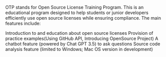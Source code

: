 OTP stands for Open Source License Training Program. This is an educational program designed to help students or junior developers efficiently use open source licenses while ensuring compliance. The main features include:

Introduction to and education about open source licenses
Provision of practice examples(Using GitHub API, Introducing OpenSource Project)
A chatbot feature (powered by Chat GPT 3.5) to ask questions
Source code analysis feature (limited to Windows; Mac OS version in development)



